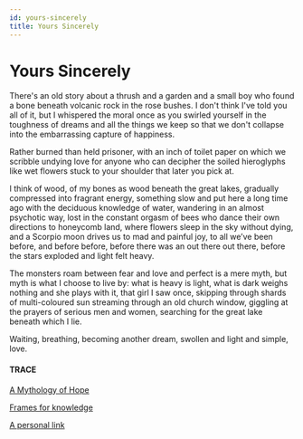 ```yaml
---
id: yours-sincerely
title: Yours Sincerely
---
```


# Yours Sincerely

There's an old story 
about a thrush and a garden
and a small boy who found a bone
beneath volcanic rock in the rose bushes.
I don't think I've told you all of it,
but I whispered the moral once
as you swirled yourself 
in the toughness of dreams
and all the things we keep 
so that we don't collapse
into the embarrassing capture 
of happiness.

Rather burned than held prisoner,
with an inch of toilet paper 
on which we scribble undying love 
for anyone who can decipher
the soiled hieroglyphs like wet flowers
stuck to your shoulder 
that later you pick at.

I think of wood, 
of my bones as wood
beneath the great lakes,
gradually compressed into fragrant energy,
something slow and put here a long time ago
with the deciduous knowledge of water,
wandering in an almost psychotic way,
lost in the constant orgasm of bees
who dance their own directions
to honeycomb land, where flowers
sleep in the sky without dying,
and a Scorpio moon drives us
to mad and painful joy, 
to all we’ve been before, 
and before before,
before there was an out there out there,
before the stars exploded 
and light felt heavy.

The monsters roam 
between fear and love
and perfect is a mere myth,
but myth is what I choose to live by:
what is heavy is light, 
what is dark weighs nothing 
and she plays with it,
that girl I saw once, 
skipping through shards
of multi-coloured sun streaming 
through an old church window, 
giggling at the prayers
of serious men and women, 
searching for the great lake 
beneath which I lie.

Waiting, breathing, 
becoming another dream,
swollen and light and simple, 
love.


#### TRACE

[A Mythology of Hope](https://www.youtube.com/watch?v=3HYlbg6RKMA "Lord of the Rings")

[Frames for knowledge](http://andytudhope.africa/yours-sincerely-masters-thesis/)

[A personal link](https://www.youtube.com/watch?v=bnVUHWCynig)
